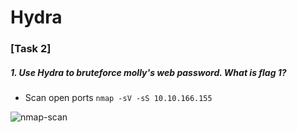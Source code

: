 # Hydra 

### [Task 2] 

#####  1. Use Hydra to bruteforce molly's web password. What is flag 1?

* Scan open ports
```nmap -sV -sS 10.10.166.155```

![nmap-scan](https://user-images.githubusercontent.com/62840507/128612421-d85ea0f6-64de-454c-ac84-dfb749fe4fa8.png)


